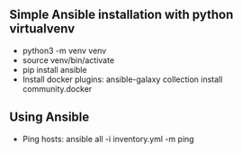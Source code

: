 ## Simple Ansible installation with python virtualvenv
- python3 -m venv venv
- source venv/bin/activate
- pip install ansible
- Install docker plugins: ansible-galaxy collection install community.docker

## Using Ansible
- Ping hosts: ansible all -i inventory.yml -m ping
